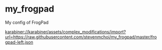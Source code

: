# my_frogpad
My config of FrogPad

<karabiner://karabiner/assets/complex_modifications/import?url=https://raw.githubusercontent.com/stevenmchoi/my_frogpad/master/frogpad-left.json>
